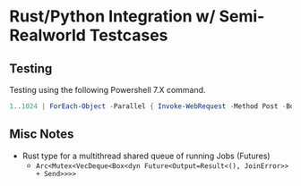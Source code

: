 # Rust/Python Integration w/ Semi-Realworld Testcases

## Testing

Testing using the following Powershell 7.X command.
```powershell
1..1024 | ForEach-Object -Parallel { Invoke-WebRequest -Method Post -Body "{""data"": ""$(-join (Get-Random -Minimum 65 -Maximum 90 -Count (Get-Random -Minimum 128 -Maximum 2048) | % {[char]$_}))""}" -ContentType "application/json" 'http://localhost:8080/test' } -ThrottleLimit 32
```

## Misc Notes

* Rust type for a multithread shared queue of running Jobs (Futures)
  * `Arc<Mutex<VecDeque<Box<dyn Future<Output=Result<(), JoinError>> + Send>>>>`